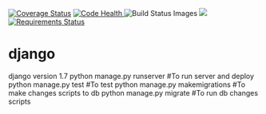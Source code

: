 
<a href='https://coveralls.io/r/seppaleinen/djangoblog?branch=master'><img src='https://coveralls.io/repos/seppaleinen/djangoblog/badge.svg?branch=master' alt='Coverage Status' /></a>
<a href="https://landscape.io/github/seppaleinen/djangoblog/master">
  <img alt="Code Health" src="https://landscape.io/github/seppaleinen/djangoblog/master/landscape.svg?style=flat"/>
</a>
<img src="https://travis-ci.org/seppaleinen/djangoblog.svg" data-bindattr-817="817" title="Build Status Images">
<img class="wio-badge" data-original-title="Show badge urls" data-toggle="tooltip" data-placement="right" ng-src="/static/2.20/badges/flat/insecure.svg" ng-click="displayBadge = !displayBadge" src="/static/2.20/badges/flat/insecure.svg">
<a href="https://requires.io/github/seppaleinen/djangoblog/requirements/?branch=master"><img src="https://requires.io/github/seppaleinen/djangoblog/requirements.svg?branch=master" alt="Requirements Status" /></a>


# django


django version 1.7
python manage.py runserver      #To run server and deploy
python manage.py test           #To test
python manage.py makemigrations #To make changes scripts to db
python manage.py migrate        #To run db changes scripts